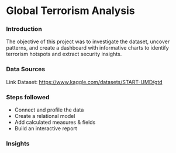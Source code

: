 # Global Terrorism Analysis


### Introduction
The objective of this project was to investigate the dataset, uncover patterns, and create a dashboard with informative charts to identify terrorism hotspots and extract security insights. 


### Data Sources

Link Dataset: https://www.kaggle.com/datasets/START-UMD/gtd


### Steps followed

- Connect and profile the data
- Create a relational model
- Add calculated measures & fields
- Build an interactive report

### Insights
